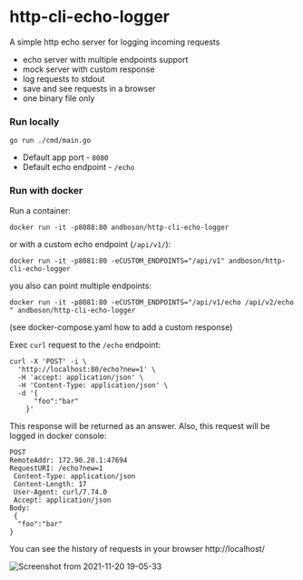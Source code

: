 # http-cli-echo-logger

A simple http echo server for logging incoming requests

* echo server with multiple endpoints support
* mock server with custom response
* log requests to stdout
* save and see requests in a browser 
* one binary file only

### Run locally

```shell
go run ./cmd/main.go
```

* Default app port - `8080`
* Default echo endpoint - `/echo`

### Run with docker

Run a container:

```shell
docker run -it -p8088:80 andboson/http-cli-echo-logger 
```

or with a custom echo endpoint (`/api/v1/`):

```shell
docker run -it -p8081:80 -eCUSTOM_ENDPOINTS="/api/v1" andboson/http-cli-echo-logger 
```

you also can point multiple endpoints:

```shell
docker run -it -p8081:80 -eCUSTOM_ENDPOINTS="/api/v1/echo /api/v2/echo " andboson/http-cli-echo-logger 
```

(see docker-compose.yaml how to add a custom response)

Exec `curl` request to the `/echo` endpoint:

```shell
curl -X 'POST' -i \
  'http://localhost:80/echo?new=1' \       
  -H 'accept: application/json' \  
  -H 'Content-Type: application/json' \
  -d '{
      "foo":"bar"   
    }'
```

This response will be returned as an answer.
Also, this request will be logged in docker console:

```shell
POST
RemoteAddr: 172.90.20.1:47694
RequestURI: /echo?new=1
 Content-Type: application/json
 Content-Length: 17
 User-Agent: curl/7.74.0
 Accept: application/json
Body:
 {
  "foo":"bar"
}
```

You can see the history of requests in your browser http://localhost/

![Screenshot from 2021-11-20 19-05-33](https://user-images.githubusercontent.com/2089327/142736723-9031ae8a-45a2-4f21-9b04-57e48955bfd4.png)


